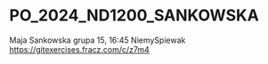 # PO_2024_ND1200_SANKOWSKA
Maja Sankowska
grupa 15, 16:45
NiemySpiewak
https://gitexercises.fracz.com/c/z7m4

